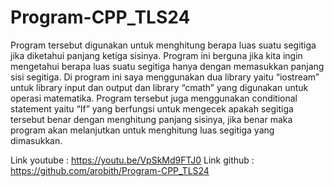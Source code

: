 # Program-CPP_TLS24

  Program tersebut digunakan untuk menghitung berapa luas suatu segitiga jika diketahui panjang ketiga sisinya. Program ini berguna jika kita ingin mengetahui berapa luas suatu segitiga hanya dengan memasukkan panjang sisi segitiga. Di program ini saya menggunakan dua library yaitu “iostream” untuk library input dan output dan library “cmath” yang digunakan untuk operasi matematika. Program tersebut juga menggunakan conditional statement yaitu “If” yang berfungsi untuk mengecek apakah segitiga tersebut benar dengan menghitung panjang sisinya, jika benar maka program akan melanjutkan untuk menghitung luas segitiga yang dimasukkan.
  
Link youtube : https://youtu.be/VpSkMd9FTJ0 
Link github : https://github.com/arobith/Program-CPP_TLS24 
